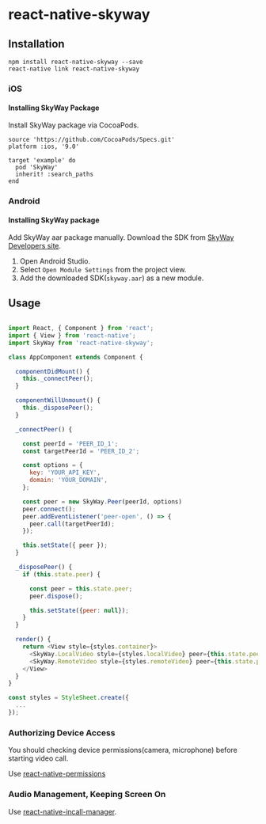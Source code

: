 
# react-native-skyway

## Installation

```
npm install react-native-skyway --save
react-native link react-native-skyway
```

### iOS

#### Installing SkyWay Package

Install SkyWay package via CocoaPods.

```
source 'https://github.com/CocoaPods/Specs.git'
platform :ios, '9.0'

target 'example' do
  pod 'SkyWay'
  inherit! :search_paths
end
```

### Android

#### Installing SkyWay package

Add SkyWay aar package manually. Download the SDK from [SkyWay  Developers site](https://webrtc.ecl.ntt.com/en/android-sdk.html).

1. Open Android Studio.
2. Select `Open Module Settings` from the project view.
3. Add the downloaded SDK(`skyway.aar`) as a new module.

## Usage
```javascript

import React, { Component } from 'react';
import { View } from 'react-native';
import SkyWay from 'react-native-skyway';

class AppComponent extends Component {

  componentDidMount() {
    this._connectPeer();
  }

  componentWillUnmount() {
    this._disposePeer();
  }

  _connectPeer() {

    const peerId = 'PEER_ID_1';
    const targetPeerId = 'PEER_ID_2';

    const options = {
      key: 'YOUR_API_KEY',
      domain: 'YOUR_DOMAIN',
    };

    const peer = new SkyWay.Peer(peerId, options)
    peer.connect();
    peer.addEventListener('peer-open', () => {
      peer.call(targetPeerId);
    });

    this.setState({ peer });
  }

  _disposePeer() {
    if (this.state.peer) {

      const peer = this.state.peer;
      peer.dispose();

      this.setState({peer: null});
    }
  }

  render() {
    return <View style={styles.container}>
      <SkyWay.LocalVideo style={styles.localVideo} peer={this.state.peer} />
      <SkyWay.RemoteVideo style={styles.remoteVideo} peer={this.state.peer} />
    </View>
  }
}

const styles = StyleSheet.create({
  ...
});

```

### Authorizing Device Access

You should checking device permissions(camera, microphone) before starting video call.

Use [react-native-permissions](https://github.com/yonahforst/react-native-permissions)

### Audio Management, Keeping Screen On

Use [react-native-incall-manager](https://github.com/zxcpoiu/react-native-incall-manager).
